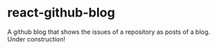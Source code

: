 # react-github-blog
A github blog that shows the issues of a repository as posts of a blog. Under construction!

